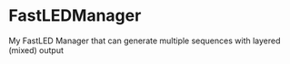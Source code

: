 # FastLEDManager
My FastLED Manager that can generate multiple sequences with layered (mixed) output
